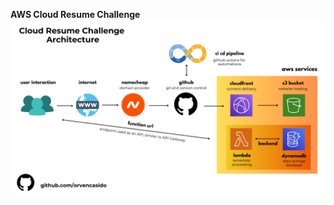 **AWS  Cloud Resume Challenge**
![Cloud Resume Challenge Architecture](other/cloud-resume-architecture.png)
